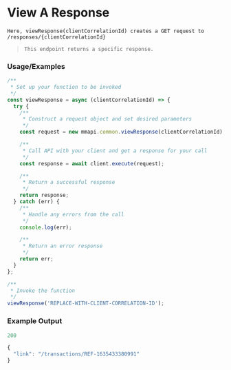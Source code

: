 # View A Response

`Here, viewResponse(clientCorrelationId) creates a GET request to /responses/{clientCorrelationId}`

> `This endpoint returns a specific response.`

### Usage/Examples

```javascript
/**
 * Set up your function to be invoked
 */
const viewResponse = async (clientCorrelationId) => {
  try {
    /**
     * Construct a request object and set desired parameters
     */
    const request = new mmapi.common.viewResponse(clientCorrelationId);

    /**
     * Call API with your client and get a response for your call
     */
    const response = await client.execute(request);

    /**
     * Return a successful response
     */
    return response;
  } catch (err) {
    /**
     * Handle any errors from the call
     */
    console.log(err);

    /**
     * Return an error response
     */
    return err;
  }
};

/**
 * Invoke the function
 */
viewResponse('REPLACE-WITH-CLIENT-CORRELATION-ID');
```

### Example Output

```javascript
200

{
  "link": "/transactions/REF-1635433380991"
}
```
